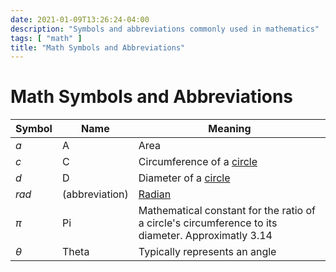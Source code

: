 ```yaml
---
date: 2021-01-09T13:26:24-04:00
description: "Symbols and abbreviations commonly used in mathematics"
tags: [ "math" ]
title: "Math Symbols and Abbreviations"
---
```


# Math Symbols and Abbreviations

| Symbol   | Name           | Meaning                                                                                             |
| -------- | -------------- | --------------------------------------------------------------------------------------------------- |
| $a$      | A              | Area                                                                                                |
| $c$      | C              | Circumference of a [circle](circles.md)                                                             |
| $d$      | D              | Diameter of a [circle](circles.md)                                                                  |
| $rad$    | (abbreviation) | [Radian](radians.md)                                                                                |
| $\pi$    | Pi             | Mathematical constant for the ratio of a circle's circumference to its diameter. Approximatly $3.14$ |
| $\theta$ | Theta          | Typically represents an angle                                                                       |
